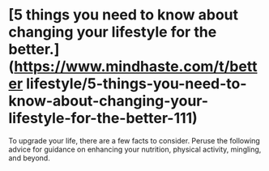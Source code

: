 
# [5 things you need to know about changing your lifestyle for the better.](https://www.mindhaste.com/t/better lifestyle/5-things-you-need-to-know-about-changing-your-lifestyle-for-the-better-111)

To upgrade your life, there are a few facts to consider. Peruse the following advice for guidance on enhancing your nutrition, physical activity, mingling, and beyond.
    